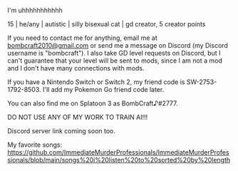 I'm uhhhhhhhhhhh

15 | he/any | autistic | silly bisexual cat | gd creator, 5 creator points

If you need to contact me for anything, email me at bombcraft2010@gmail.com or send me a message on Discord (my Discord username is "bombcraft"). I also take GD level requests on Discord, but I can't guarantee that your level will be sent to mods, since I am not a mod and I don't have many connections with mods.

If you have a Nintendo Switch or Switch 2, my friend code is SW-2753-1792-8503. I'll add my Pokemon Go friend code later.

You can also find me on Splatoon 3 as BombCraft♪#2777.

DO NOT USE ANY OF MY WORK TO TRAIN AI!!!



Discord server link coming soon too.

My favorite songs: https://github.com/ImmediateMurderProfessionals/ImmediateMurderProfessionals/blob/main/songs%20i%20listen%20to%20sorted%20by%20length
